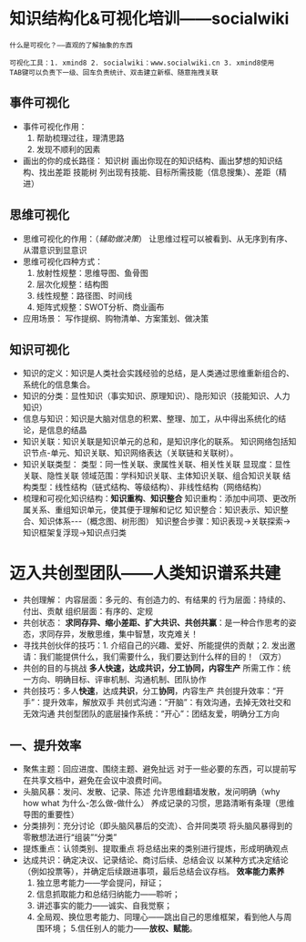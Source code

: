 # 知识结构化&可视化培训——socialwiki
	什么是可视化？——直观的了解抽象的东西

	可视化工具：1. xmind8	2. socialwiki：www.socialwiki.cn 3. xmind8使用
	TAB键可以负责下一级、回车负责统计、双击建立新框、随意拖拽关联

## 事件可视化
* 事件可视化作用：
	1. 帮助梳理过往，理清思路
	2. 发现不顺利的因素
* 画出的你的成长路径：
	知识树
	画出你现在的知识结构、画出梦想的知识结构、找出差距
	技能树
	列出现有技能、目标所需技能（信息搜集）、差距（精进）

## 思维可视化
* 思维可视化的作用：（*辅助做决策*）
	让思维过程可以被看到、从无序到有序、从潜意识到显意识
* 思维可视化四种方式：
	1. 放射性规整：思维导图、鱼骨图
	2. 层次化规整：结构图
	3. 线性规整：路径图、时间线
	4. 矩阵式规整：SWOT分析、商业画布
* 应用场景：
	写作提纲、购物清单、方案策划、做决策

## 知识可视化
* 知识的定义：知识是人类社会实践经验的总结，是人类通过思维重新组合的、系统化的信息集合。
* 知识的分类：显性知识（事实知识、原理知识）、隐形知识（技能知识、人力知识）
* 信息与知识：知识是大脑对信息的积累、整理、加工，从中得出系统化的结论，是信息的结晶
* 知识关联：知识关联是知识单元的总和，是知识序化的联系。
	知识网络包括知识节点-单元、知识关联、知识网络表达（关联链和关联树）。
* 知识关联类型：
	类型：同一性关联、隶属性关联、相关性关联
	显现度：显性关联、隐性关联
	领域范围：学科知识关联、主体知识关联、组合知识关联
	结构类型：线性结构（链式结构、等级结构）、非线性结构（网络结构）
* 梳理和可视化知识结构：**知识重构**、**知识整合**
	知识重构：添加中间项、更改所属关系、重组知识单元，使其便于理解和记忆
	知识整合：知识表示、知识整合、知识体系---（概念图、树形图）
	知识整合步骤：知识表现->关联探索->知识框架复浮现->知识点归类
	
# 迈入共创型团队——人类知识谱系共建
* 共创理解：
	内容层面：多元的、有创造力的、有结果的
	行为层面：持续的、付出、贡献
	组织层面：有序的、定规
* 共创状态：
**求同存异、缩小差距、扩大共识、共创共赢**：是一种合作思考的姿态，求同存异，发散思维，集中智慧，攻克难关！
* 寻找共创伙伴的技巧：1. 介绍自己的兴趣、爱好、所能提供的贡献；2. 发出邀请：我们能提供什么，我们需要什么，我们要达到什么样的目的！（双方）
* 共创的目的与挑战
	**多人快速，达成共识，分工协同，内容生产**
	所需工作：统一方向、明确目标、评审机制、沟通机制、团队协作
* 共创技巧：多人**快速**，达成**共识**，分工**协同**，内容生产
	共创提升效率：“开手”：提升效率，解放双手
	共创式沟通：“开脑”：有效沟通，去掉无效社交和无效沟通
	共创型团队的底层操作系统：“开心”：团结友爱，明确分工方向
## 一、提升效率
* 聚焦主题：回应进度、围绕主题、避免扯远
	对于一些必要的东西，可以提前写在共享文档中，避免在会议中浪费时间。
* 头脑风暴：发问、发散、记录、陈述
	允许思维翻墙发散，发问明确（why how what 为什么-怎么做-做什么）
	养成记录的习惯，思路清晰有条理（思维导图的重要性） 
* 分类排列：充分讨论（即头脑风暴后的交流）、合并同类项
	将头脑风暴得到的零散想法进行“组装”“分类”
* 提炼重点：认领类别、提取重点
	将总结出来的类别进行提炼，形成明确观点 
* 达成共识：确定决议、记录结论、商讨后续、总结会议
	以某种方式决定结论（例如投票等），并确定后续跟进事项，最后总结会议存档。
	**效率能力素养**
	1. 独立思考能力——学会提问，辩证；
	2. 信息抓取能力和总结归纳能力——聆听；
	3. 讲述事实的能力——诚实、自我觉察；
	4. 全局观、换位思考能力、同理心——跳出自己的思维框架，看到他人与周围环境；
	5.信任别人的能力——**放权、赋能**。

